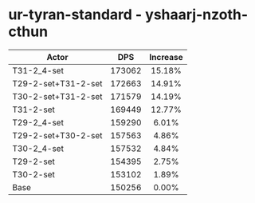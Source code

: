 # ur-tyran-standard - yshaarj-nzoth-cthun
| Actor | DPS | Increase |
|---|:---:|:---:|
|T31-2_4-set|173062|15.18%|
|T29-2-set+T31-2-set|172663|14.91%|
|T30-2-set+T31-2-set|171579|14.19%|
|T31-2-set|169449|12.77%|
|T29-2_4-set|159290|6.01%|
|T29-2-set+T30-2-set|157563|4.86%|
|T30-2_4-set|157532|4.84%|
|T29-2-set|154395|2.75%|
|T30-2-set|153102|1.89%|
|Base|150256|0.00%|
